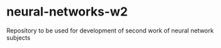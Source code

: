 # neural-networks-w2
Repository to be used for development of second work of neural network subjects
